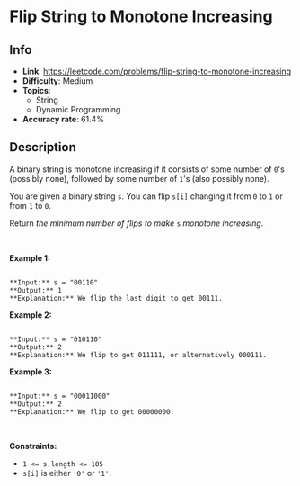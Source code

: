 # Flip String to Monotone Increasing

## Info  
- **Link**: https://leetcode.com/problems/flip-string-to-monotone-increasing
- **Difficulty**: Medium  
- **Topics**:   
    - String
    - Dynamic Programming
- **Accuracy rate**: 61.4%  

## Description  
    
A binary string is monotone increasing if it consists of some number of `0`'s (possibly none), followed by some number of `1`'s (also possibly none).


You are given a binary string `s`. You can flip `s[i]` changing it from `0` to `1` or from `1` to `0`.


Return *the minimum number of flips to make* `s` *monotone increasing*.


 


**Example 1:**



```

**Input:** s = "00110"
**Output:** 1
**Explanation:** We flip the last digit to get 00111.

```

**Example 2:**



```

**Input:** s = "010110"
**Output:** 2
**Explanation:** We flip to get 011111, or alternatively 000111.

```

**Example 3:**



```

**Input:** s = "00011000"
**Output:** 2
**Explanation:** We flip to get 00000000.

```

 


**Constraints:**


* `1 <= s.length <= 105`
* `s[i]` is either `'0'` or `'1'`.


  
    